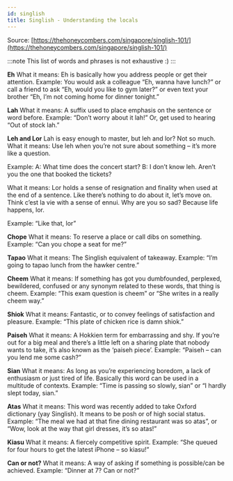 ```yaml
---
id: singlish
title: Singlish - Understanding the locals
---
```


Source: [https://thehoneycombers.com/singapore/singlish-101/](https://thehoneycombers.com/singapore/singlish-101/)

:::note
This list of words and phrases is not exhaustive :)
:::  

**Eh**
What it means: Eh is basically how you address people or get their attention.
Example: You would ask a colleague “Eh, wanna have lunch?” or call a friend to ask “Eh, would you like to gym later?” or even text your brother “Eh, I’m not coming home for dinner tonight.”

**Lah**
What it means: A suffix used to place emphasis on the sentence or word before.
Example: “Don’t worry about it lah!” Or, get used to hearing “Out of stock lah.”

  

**Leh and Lor**
Lah is easy enough to master, but leh and lor? Not so much.
What it means: Use leh when you’re not sure about something – it’s more like a question.

Example:
A: What time does the concert start?
B: I don’t know leh. Aren’t you the one that booked the tickets?

What it means: Lor holds a sense of resignation and finality when used at the end of a sentence. Like there’s nothing to do about it, let’s move on. Think c’est la vie with a sense of ennui. Why are you so sad? Because life happens, lor.

Example: “Like that, lor”

**Chope**
What it means: To reserve a place or call dibs on something.
Example: “Can you chope a seat for me?”

**Tapao**
What it means: The Singlish equivalent of takeaway.
Example: “I’m going to tapao lunch from the hawker centre.”

**Cheem**
What it means: If something has got you dumbfounded, perplexed, bewildered, confused or any synonym related to these words, that thing is cheem.
Example: “This exam question is cheem” or “She writes in a really cheem way.”

**Shiok**
What it means: Fantastic, or to convey feelings of satisfaction and pleasure.
Example: “This plate of chicken rice is damn shiok.”

**Paiseh**
What it means: A Hokkien term for embarrassing and shy. If you’re out for a big meal and there’s a little left on a sharing plate that nobody wants to take, it’s also known as the ‘paiseh piece’.
Example: “Paiseh – can you lend me some cash?”

**Sian**
What it means: As long as you’re experiencing boredom, a lack of enthusiasm or just tired of life. Basically this word can be used in a multitude of contexts.
Example: “Time is passing so slowly, sian” or “I hardly slept today, sian.”

**Atas**
What it means: This word was recently added to take Oxford dictionary (yay Singlish). It means to be posh or of high social status.
Example: “The meal we had at that fine dining restaurant was so atas”, or “Wow, look at the way that girl dresses, it’s so atas!”

**Kiasu**
What it means: A fiercely competitive spirit.
Example: “She queued for four hours to get the latest iPhone – so kiasu!”

**Can or not?**
What it means: A way of asking if something is possible/can be achieved.
Example: “Dinner at 7? Can or not?”
<!--stackedit_data:
eyJoaXN0b3J5IjpbNjIxMjU3OTI2LDQ3MjEzNDk0NV19
-->